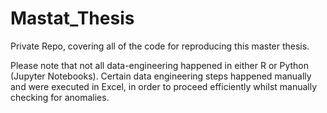 # Mastat_Thesis
Private Repo, covering all of the code for reproducing this master thesis.

Please note that not all data-engineering happened in either R or Python (Jupyter Notebooks).
Certain data engineering steps happened manually and were executed in Excel, in order to proceed efficiently whilst manually checking for anomalies.
